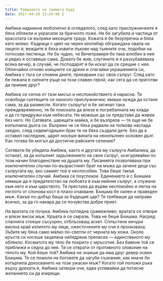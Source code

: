 ```yaml
---
title: Раждането на тримата Куру
date: 2017-04-29 13:24:00 Z
---
```


Амбика надникна любопитно в огледалото, след като прислужничките я бяха облекли и украсили за брачното ложе. Не бе загубила и частица от красотата си въпреки месеците траур. Кожата ѝ бе безупречна и бяла като мляко. Къдрици с цвят на черен кехлибар обграждаха овала на лицето ѝ; веждите ѝ бяха извити лъкове над тъмните очи, подобни на лотосови листенца. Не бе чудно, че Вичитравиря бе така влюбен в нея и рядко я оставяше сама. Докато бе жив, слугините ѝ я разхубавяваха всяка вечер, в случай, че господарят ѝ би искал да се срещне с нея. Обличайки отново изящните си дрехи и слагайки украшенията си, Амбика с тъга си спомни дните, прекарани със своя съпруг. След като бе лежала в силните ръце на този славен герой, как сега да се приготви да приеме друг?

Амбика се сепна от тази мисъл и неспокойствието ѝ нарасна. Тя освободи суетящите се наоколо прислужнички; имаше нужда да остане сама, за да размисли. Когато съпругът ѝ бе загинал така преждевременно, тя бе поискала да влезе в погребалната му клада и да го придружи към небесата. Не можеше да си представи да живее без него. Но Сатявати, царицата-майка, я бе възпряла — тя още не бе изпълнила дълга си. Въпреки че се бяха радвали на толкова наслада заедно, след седемгодишен брак те не бяха създали дете. Без да е оставил наследник, царят носеше вината на неизпълнен основен дълг. Как тогава би могъл да достигне райските селения?

Сатявати бе убедила Амбика, както и другата му съпруга Амбалика, да останат, за да изпълнят задължението на своя съпруг, осигурявайки по този начин благоденствие на душата му. Писанията позволяваха при изключителни случаи по-възрастният брат на мъжа да зачене деца със съпругата му, ако самият той е неспособен. Това беше такъв изключителен случай. Амбика се поуспокои. Единението ѝ с Бхишма нямаше да е предателство на любовта ѝ към нейния съпруг, а служене към него и към царството. Тя престана да върви неспокойно и легна на леглото от слонова кост в плахо очакване. Бхишма бе силен и праведен мъж. Какъв по-добър баща за бъдещия цар? Тя трябваше да направи всичко, за да го накара да се почувства добре приет.

На вратата се почука. Амбика погледна срамежливо; вратата се отвори и влезе висок мъж. Кръвта ѝ се смрази. Това не беше Бхишма. Насред спалнята стоеше съсухрен, отблъскващ аскет. Сплъстени кичури висяха край изпитото му лице, ожесточените му очи я пронизваха. Зъбите му бяха само малко по-светли от черната му кожа. Около кръста си носеше зацапана набедрена препаска — единственото му облекло. Косматото му тяло бе покрито с мръсотия. Без бавене той се приближи и седна до нея. Тя се отврати от противното зловоние на тялото му. Кой беше той? Амбика не знаеше да има друг девер освен Бхишма. Тя се помоли на боговете да загуби съзнание; как иначе би изтърпяла докосването на този ужасен мъж? Когато той положи ръка върху дрехата ѝ, Амбика затвори очи, едва успявайки да потисне желанието си да изкрещи.